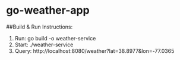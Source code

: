 # go-weather-app

##Build & Run Instructions:
1. Run: go build -o weather-service
2. Start: ./weather-service
3. Query: http://localhost:8080/weather?lat=38.8977&lon=-77.0365
